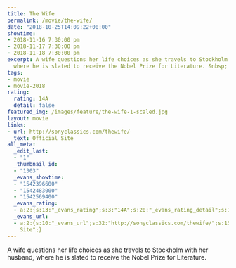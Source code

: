 ```yaml
---
title: The Wife
permalink: /movie/the-wife/
date: "2018-10-25T14:09:22+00:00"
showtime:
- 2018-11-16 7:30:00 pm
- 2018-11-17 7:30:00 pm
- 2018-11-18 7:30:00 pm
excerpt: A wife questions her life choices as she travels to Stockholm with her husband,
  where he is slated to receive the Nobel Prize for Literature. &nbsp;
tags:
- movie
- movie-2018
rating:
  rating: 14A
  detail: false
featured_img: /images/feature/the-wife-1-scaled.jpg
layout: movie
links:
- url: http://sonyclassics.com/thewife/
  text: Official Site
all_meta:
  _edit_last:
  - "1"
  _thumbnail_id:
  - "1303"
  _evans_showtime:
  - "1542396600"
  - "1542483000"
  - "1542569400"
  _evans_rating:
  - a:2:{s:13:"_evans_rating";s:3:"14A";s:20:"_evans_rating_detail";s:15:"Coarse Language";}
  _evans_url:
  - a:2:{s:10:"_evans_url";s:32:"http://sonyclassics.com/thewife/";s:15:"_evans_url_name";s:13:"Official
    Site";}
---
```


<div class="overview" dir="auto">A wife questions her life choices as she travels to Stockholm with her husband, where he is slated to receive the Nobel Prize for Literature. </div>